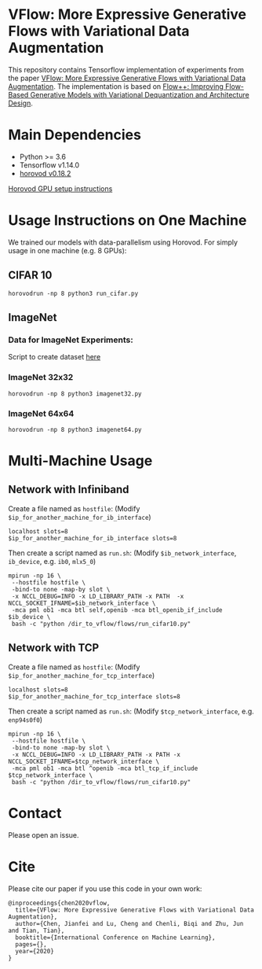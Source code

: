 # VFlow: More Expressive Generative Flows with Variational Data Augmentation

This repository contains Tensorflow implementation of experiments from the paper [VFlow: More Expressive Generative Flows with Variational Data Augmentation](https://arxiv.org/abs/2002.09741). The implementation is based on [Flow++: Improving Flow-Based Generative Models with Variational Dequantization and Architecture Design](https://github.com/aravindsrinivas/flowpp).

# Main Dependencies

* Python >= 3.6 
* Tensorflow v1.14.0
* [horovod v0.18.2](https://github.com/uber/horovod)

[Horovod GPU setup instructions](https://github.com/uber/horovod/blob/master/docs/gpus.md)

# Usage Instructions on One Machine

We trained our models with data-parallelism using Horovod. For simply usage in one machine (e.g. 8 GPUs):

## CIFAR 10 
```
horovodrun -np 8 python3 run_cifar.py
```

## ImageNet 

### Data for ImageNet Experiments: 
Script to create dataset [here](https://github.com/thu-ml/vflow/blob/master/flows_imagenet/create_imagenet_benchmark_datasets.py)

### ImageNet 32x32
```
horovodrun -np 8 python3 imagenet32.py
```
### ImageNet 64x64
```
horovodrun -np 8 python3 imagenet64.py
```

# Multi-Machine Usage

## Network with Infiniband

Create a file named as `hostfile`:
(Modify `$ip_for_another_machine_for_ib_interface`)
```
localhost slots=8
$ip_for_another_machine_for_ib_interface slots=8
```

Then create a script named as `run.sh`:
(Modify `$ib_network_interface`, `ib_device`, e.g. `ib0`, `mlx5_0`)
```
mpirun -np 16 \
 --hostfile hostfile \
 -bind-to none -map-by slot \
 -x NCCL_DEBUG=INFO -x LD_LIBRARY_PATH -x PATH  -x NCCL_SOCKET_IFNAME=$ib_network_interface \
 -mca pml ob1 -mca btl self,openib -mca btl_openib_if_include $ib_device \
 bash -c "python /dir_to_vflow/flows/run_cifar10.py"
```

## Network with TCP

Create a file named as `hostfile`:
(Modify `$ip_for_another_machine_for_tcp_interface`)
```
localhost slots=8
$ip_for_another_machine_for_tcp_interface slots=8
```

Then create a script named as `run.sh`:
(Modify `$tcp_network_interface`, e.g. `enp94s0f0`)
```
mpirun -np 16 \
 --hostfile hostfile \
 -bind-to none -map-by slot \
 -x NCCL_DEBUG=INFO -x LD_LIBRARY_PATH -x PATH -x NCCL_SOCKET_IFNAME=$tcp_network_interface \
 -mca pml ob1 -mca btl ^openib -mca btl_tcp_if_include $tcp_network_interface \
 bash -c "python /dir_to_vflow/flows/run_cifar10.py"
```


# Contact

Please open an issue.

# Cite
Please cite our paper if you use this code in your own work:

```
@inproceedings{chen2020vflow,
  title={VFlow: More Expressive Generative Flows with Variational Data Augmentation},
  author={Chen, Jianfei and Lu, Cheng and Chenli, Biqi and Zhu, Jun and Tian, Tian},
  booktitle={International Conference on Machine Learning},
  pages={},
  year={2020}
}
```